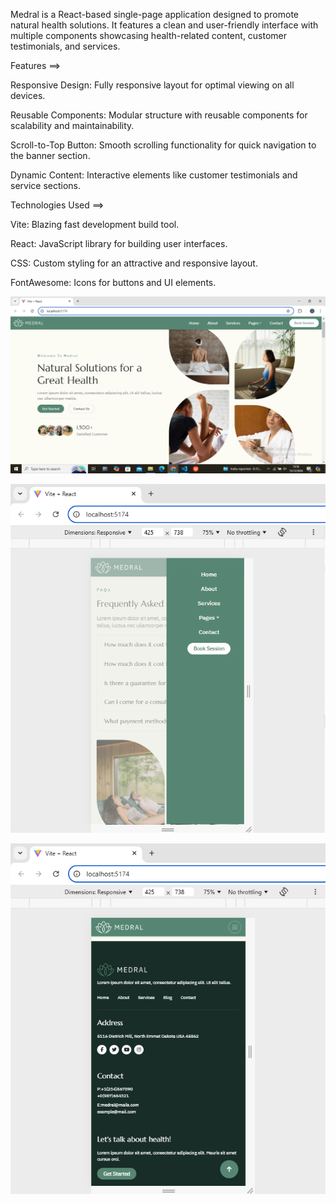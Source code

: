 Medral is a React-based single-page application designed to promote natural health solutions. It features a clean and user-friendly interface with multiple components showcasing health-related content, customer testimonials, and services.

Features ==>

Responsive Design: Fully responsive layout for optimal viewing on all devices.

Reusable Components: Modular structure with reusable components for scalability and maintainability.

Scroll-to-Top Button: Smooth scrolling functionality for quick navigation to the banner section.

Dynamic Content: Interactive elements like customer testimonials and service sections.

Technologies Used ==>

Vite: Blazing fast development build tool.

React: JavaScript library for building user interfaces.

CSS: Custom styling for an attractive and responsive layout.

FontAwesome: Icons for buttons and UI elements.


![image alt](https://github.com/ishitamangroliya7/health_react_template/blob/4d38285d1578feeba5b54d0968e269c6dbab8555/Screenshot%20(106).png)

![image alt](https://github.com/ishitamangroliya7/health_react_template/blob/4d38285d1578feeba5b54d0968e269c6dbab8555/Screenshot%20(107).png)

![image alt](https://github.com/ishitamangroliya7/health_react_template/blob/9ba4484d3aaeeab578f7068c93aa93c061a09acf/Screenshot%20(109).png)
